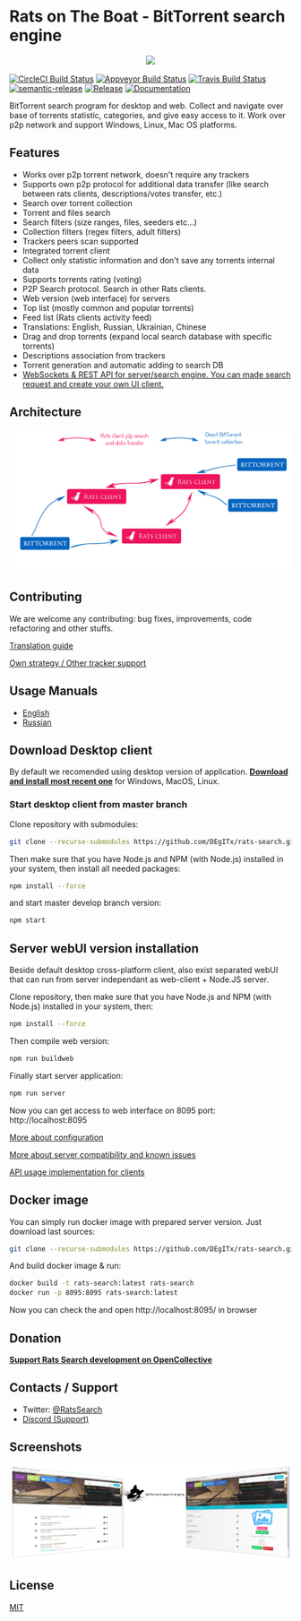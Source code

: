 # Rats on The Boat - BitTorrent search engine

<p align="center"><a href="https://github.com/DEgiTx/rats-search"><img src="https://raw.githubusercontent.com/DEgITx/rats-search/master/resources/rat-logo.png"></a></p>

[![CircleCI Build Status](https://circleci.com/gh/DEgITx/rats-search.png?style=shield)](https://circleci.com/gh/DEgITx/rats-search)
[![Appveyor Build Status](https://ci.appveyor.com/api/projects/status/1eh0lug97fboscib?svg=true)](https://ci.appveyor.com/project/DEgITx/rats-search)
[![Travis Build Status](https://travis-ci.org/DEgITx/rats-search.svg?branch=master)](https://travis-ci.org/DEgITx/rats-search)
[![semantic-release](https://img.shields.io/badge/%20%20%F0%9F%93%A6%F0%9F%9A%80-semantic--release-e10079.svg)](https://github.com/semantic-release/semantic-release)
[![Release](https://img.shields.io/github/release/DEgITx/rats-search.svg)](https://github.com/DEgITx/rats-search/releases)
[![Documentation](https://img.shields.io/badge/docs-faq-brightgreen.svg)](https://github.com/DEgITx/rats-search/blob/master/docs/MANUAL.md)

BitTorrent search program for desktop and web. Collect and navigate over base of torrents statistic, categories, and give easy access to it. Work over p2p network and support Windows, Linux, Mac OS platforms.

## Features
* Works over p2p torrent network, doesn't require any trackers
* Supports own p2p protocol for additional data transfer (like search between rats clients, descriptions/votes transfer, etc.)
* Search over torrent collection
* Torrent and files search
* Search filters (size ranges, files, seeders etc...)
* Collection filters (regex filters, adult filters)
* Trackers peers scan supported
* Integrated torrent client
* Collect only statistic information and don't save any torrents internal data
* Supports torrents rating (voting)
* P2P Search protocol. Search in other Rats clients.
* Web version (web interface) for servers
* Top list (mostly common and popular torrents)
* Feed list (Rats clients activity feed)
* Translations: English, Russian, Ukrainian, Chinese
* Drag and drop torrents (expand local search database with specific torrents)
* Descriptions association from trackers
* Torrent generation and automatic adding to search DB
* [WebSockets & REST API for server/search engine. You can made search request and create your own UI client.](docs/API.md)

## Architecture
![Basic Architecture](docs/img/ratsarch.png)

## Contributing
We are welcome any contributing: bug fixes, improvements, code refactoring and other stuffs.

[Translation guide](docs/TRANSLATION.md)

[Own strategy / Other tracker support](docs/TRACKERS.md)

## Usage Manuals
* [English](docs/USAGE.md)
* [Russian](docs/USAGE.RU.md)

## Download Desktop client
By default we recomended using desktop version of application. [<b>Download and install most recent one</b>](https://github.com/DEgITx/rats-search/releases) for Windows, MacOS, Linux. 

### Start desktop client from master branch
Clone repository with submodules:
```bash
git clone --recurse-submodules https://github.com/DEgITx/rats-search.git
```

Then make sure that you have Node.js and NPM (with Node.js) installed in your system, then install all needed packages:

```bash
npm install --force
```
and start master develop branch version:
```bash
npm start
```

## Server webUI version installation
Beside default desktop cross-platform client, also exist separated webUI that can run from server independant as web-client + Node.JS server.

Clone repository, then make sure that you have Node.js and NPM (with Node.js) installed in your system, then:

```bash
npm install --force
```

Then compile web version:

```bash
npm run buildweb
```

Finally start server application:

```bash
npm run server
```

Now you can get access to web interface on 8095 port: http://localhost:8095

[More about configuration](docs/SERVER.md)

[More about server compatibility and known issues](docs/SERVER_COMPATIBILITY.md)

[API usage implementation for clients](docs/API.md)

## Docker image

You can simply run docker image with prepared server version. Just download last sources:

```bash
git clone --recurse-submodules https://github.com/DEgITx/rats-search.git
```

And build docker image & run:

```bash
docker build -t rats-search:latest rats-search
docker run -p 8095:8095 rats-search:latest
```

Now you can check the and open http://localhost:8095/ in browser

## Donation

[**Support Rats Search development on OpenCollective**](https://opencollective.com/RatsSearch)

## Contacts / Support

- Twitter: [@RatsSearch](https://twitter.com/RatsSearch)
- [Discord (Support)](https://discord.gg/t9GQtxA)

## Screenshots

![Main Window](docs/img/screen_1.png)

## License
[MIT](https://github.com/DEgiTx/rats-search/blob/master/LICENSE)
